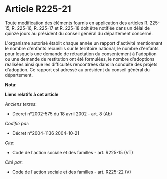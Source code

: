 # Article R225-21

Toute modification des éléments fournis en application des articles R. 225-15, R. 225-16, R. 225-17 et R. 225-18 doit être
notifiée dans un délai de quinze jours au président du conseil général du département concerné. 

L'organisme autorisé établit chaque année un rapport d'activité mentionnant le nombre d'enfants recueillis sur le territoire
national, le nombre d'enfants pour lesquels une demande de rétractation du consentement à l'adoption ou une demande de
restitution ont été formulées, le nombre d'adoptions réalisées ainsi que les difficultés rencontrées dans la conduite des
projets d'adoption. Ce rapport est adressé au président du conseil général du département.

**Nota:**



**Liens relatifs à cet article**

_Anciens textes_:

  - Décret n°2002-575 du 18 avril 2002 - art. 8 (Ab)

_Codifié par_:

  - Décret n°2004-1136 2004-10-21

_Cite_:

  - Code de l'action sociale et des familles - art. R225-15 (VT)

_Cité par_:

  - Code de l'action sociale et des familles - art. R225-22 (V)
